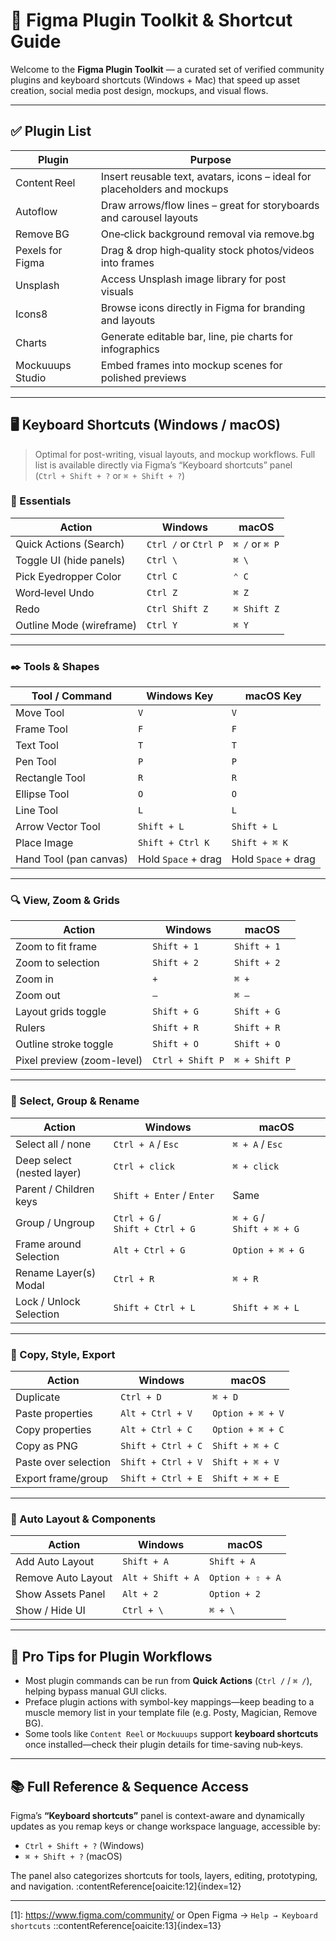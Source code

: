 # 🎨 Figma Plugin Toolkit & Shortcut Guide

Welcome to the **Figma Plugin Toolkit** — a curated set of verified community plugins and keyboard shortcuts (Windows + Mac) that speed up asset creation, social media post design, mockups, and visual flows.

---

## ✅ Plugin List 

| Plugin             | Purpose                                                                          |
|--------------------|----------------------------------------------------------------------------------|
| Content Reel       | Insert reusable text, avatars, icons – ideal for placeholders and mockups        |
| Autoflow           | Draw arrows/flow lines – great for storyboards and carousel layouts              |
| Remove BG          | One‑click background removal via remove.bg                                       |
| Pexels for Figma   | Drag & drop high‑quality stock photos/videos into frames                         |
| Unsplash           | Access Unsplash image library for post visuals                                   |
| Icons8             | Browse icons directly in Figma for branding and layouts                          |
| Charts             | Generate editable bar, line, pie charts for infographics                         |
| Mockuuups Studio   | Embed frames into mockup scenes for polished previews                            |

---

## 🖥️ Keyboard Shortcuts (Windows / macOS)

> Optimal for post-writing, visual layouts, and mockup workflows. Full list is available directly via Figma’s “Keyboard shortcuts” panel (`Ctrl + Shift + ?` or `⌘ + Shift + ?`) 

### 🧾 Essentials

| Action                  | Windows                | macOS                 |
|-------------------------|------------------------|-----------------------|
| Quick Actions (Search)  | `Ctrl /` or `Ctrl P`   | `⌘ /` or `⌘ P`      |
| Toggle UI (hide panels) | `Ctrl \`               | `⌘ \`                |
| Pick Eyedropper Color   | `Ctrl C`               | `⌃ C`                 |
| Word‑level Undo         | `Ctrl Z`               | `⌘ Z`                |
| Redo                    | `Ctrl Shift Z`         | `⌘ Shift Z`          |
| Outline Mode (wireframe)| `Ctrl Y`               | `⌘ Y`                |

---

### ✒️ Tools & Shapes

| Tool / Command         | Windows Key          | macOS Key          |
|------------------------|----------------------|--------------------|
| Move Tool              | `V`                  | `V`                |
| Frame Tool             | `F`                  | `F`                |
| Text Tool              | `T`                  | `T`                |
| Pen Tool               | `P`                  | `P`                |
| Rectangle Tool         | `R`                  | `R`                |
| Ellipse Tool           | `O`                  | `O`                |
| Line Tool              | `L`                  | `L`                |
| Arrow Vector Tool      | `Shift + L`          | `Shift + L`        |
| Place Image            | `Shift + Ctrl K`     | `Shift + ⌘ K`     |
| Hand Tool (pan canvas) | Hold `Space` + drag  | Hold `Space` + drag|

---

### 🔍 View, Zoom & Grids

| Action                     | Windows                | macOS                  |
|----------------------------|------------------------|------------------------|
| Zoom to fit frame          | `Shift + 1`            | `Shift + 1`            |
| Zoom to selection          | `Shift + 2`            | `Shift + 2`            |
| Zoom in                    | `+`                    | `⌘ +`                 |
| Zoom out                   | `–`                    | `⌘ –`                 |
| Layout grids toggle        | `Shift + G`            | `Shift + G`            |
| Rulers                     | `Shift + R`            | `Shift + R`            |
| Outline stroke toggle      | `Shift + O`            | `Shift + O`            |
| Pixel preview (zoom-level) | `Ctrl + Shift P`       | `⌘ + Shift P`         | 

---

### 🧰 Select, Group & Rename

| Action                     | Windows              | macOS                 |
|----------------------------|----------------------|-----------------------|
| Select all / none          | `Ctrl + A` / `Esc`   | `⌘ + A` / `Esc`      |
| Deep select (nested layer) | `Ctrl + click`       | `⌘ + click`          |
| Parent / Children keys      | `Shift + Enter` / `Enter` | Same            |
| Group / Ungroup             | `Ctrl + G` / `Shift + Ctrl + G` | `⌘ + G` / `Shift + ⌘ + G` |
| Frame around Selection      | `Alt + Ctrl + G`     | `Option + ⌘ + G`    |
| Rename Layer(s) Modal       | `Ctrl + R`           | `⌘ + R`             | 
| Lock / Unlock Selection     | `Shift + Ctrl + L`   | `Shift + ⌘ + L`     | 

---

### 🎨 Copy, Style, Export

| Action                       | Windows              | macOS                    |
|------------------------------|----------------------|------------------------- |
| Duplicate                    | `Ctrl + D`           | `⌘ + D`                 |
| Paste properties             | `Alt + Ctrl + V`     | `Option + ⌘ + V`        |
| Copy properties              | `Alt + Ctrl + C`     | `Option + ⌘ + C`        |
| Copy as PNG                  | `Shift + Ctrl + C`   | `Shift + ⌘ + C`         |
| Paste over selection         | `Shift + Ctrl + V`   | `Shift + ⌘ + V`         |
| Export frame/group           | `Shift + Ctrl + E`   | `Shift + ⌘ + E`         |

---

### 🧩 Auto Layout & Components

| Action                            | Windows               | macOS                |
|-----------------------------------|-----------------------|----------------------|
| Add Auto Layout                   | `Shift + A`           | `Shift + A`          |
| Remove Auto Layout                | `Alt + Shift + A`     | `Option + ⇧ + A`     |
| Show Assets Panel                 | `Alt + 2`             | `Option + 2`         |
| Show / Hide UI                    | `Ctrl + \`            | `⌘ + \`             | 

---

## 🧠 Pro Tips for Plugin Workflows

- Most plugin commands can be run from **Quick Actions** (`Ctrl /` / `⌘ /`), helping bypass manual GUI clicks.  
- Preface plugin actions with symbol-key mappings—keep beading to a muscle memory list in your template file (e.g. Posty, Magician, Remove BG).
- Some tools like `Content Reel` or `Mockuuups` support **keyboard shortcuts** once installed—check their plugin details for time-saving nub‑keys.

---

## 📚 Full Reference & Sequence Access

Figma’s **“Keyboard shortcuts”** panel is context-aware and dynamically updates as you remap keys or change workspace language, accessible by:

- `Ctrl + Shift + ?` (Windows)  
- `⌘ + Shift + ?` (macOS)  

The panel also categorizes shortcuts for tools, layers, editing, prototyping, and navigation. :contentReference[oaicite:12]{index=12}

---


[1]: https://www.figma.com/community/ or Open Figma → `Help → Keyboard shortcuts`
::contentReference[oaicite:13]{index=13}

